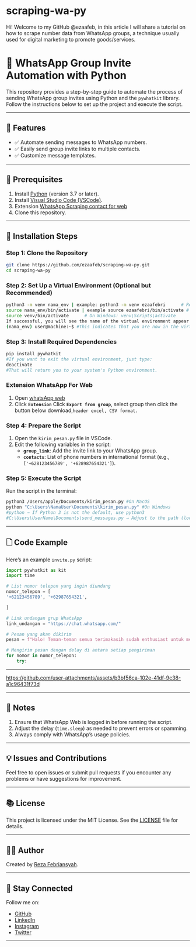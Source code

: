 # scraping-wa-py
Hi! Welcome to my GitHub @ezaafeb, in this article I will share a tutorial on how to scrape number data from WhatsApp groups, a technique usually used for digital marketing to promote goods/services.
# 🔗 WhatsApp Group Invite Automation with Python

This repository provides a step-by-step guide to automate the process of sending WhatsApp group invites using Python and the `pywhatkit` library. Follow the instructions below to set up the project and execute the script.

---

## 🔧 Features
- ✅ Automate sending messages to WhatsApp numbers.
- ✅ Easily send group invite links to multiple contacts.
- ✅ Customize message templates.

---

## 📄 Prerequisites
1. Install [Python](https://www.python.org/downloads/) (version 3.7 or later).
2. Install [Visual Studio Code (VSCode)](https://code.visualstudio.com/).
3. Extension [WhatsApp Scraping contact for web](https://chromewebstore.google.com/detail/whatsapp-manajemen-grup-p/ldodkdnfdpchaipnoklfnfmbbkdoocej)
4. Clone this repository.
   

---

## 🔗 Installation Steps

### Step 1: Clone the Repository
```bash
git clone https://github.com/ezaafeb/scraping-wa-py.git
cd scraping-wa-py
```

### Step 2: Set Up a Virtual Environment (Optional but Recommended)
```bash
python3 -m venv nama_env | example: python3 -m venv ezaafebri      # Replace env_name with the name you want to give your virtual environment.
source nama_env/bin/activate | example source ezaafebri/bin/activate # On macOS or Linux
source venv/bin/activate      # On Windows: venv\Scripts\activate
If successful, you will see the name of the virtual environment appear at the front of the terminal prompt, like this:
(nama_env) user@machine:~$ #This indicates that you are now in the virtual environment.

```

### Step 3: Install Required Dependencies
```bash
pip install pywhatkit
#If you want to exit the virtual environment, just type:
deactivate
#That will return you to your system's Python environment.
```
### Extension WhatsApp For Web
1. Open [whatsApp web](https://web.whatsapp.com/)
2. Click **`Extension`** Click **`Export from group`**, select group then click the button below download,`header excel, CSV format.`

### Step 4: Prepare the Script
1. Open the `kirim_pesan.py` file in VSCode.
2. Edit the following variables in the script:
    - **`group_link`**: Add the invite link to your WhatsApp group.
    - **`contacts`**: List of phone numbers in international format (e.g., `['+628123456789', '+628987654321']`).
      
### Step 5: Execute the Script
Run the script in the terminal:
```bash
python3 /Users/apple/Documents/kirim_pesan.py #On MacOS
python "C:\Users\NamaUser\Documents\kirim_pesan.py" #On Windows
#python → If Python 3 is not the default, use python3
#C:\Users\UserName\Documents\send_messages.py → Adjust to the path (location) of your Python file in Windows.

```

---

## 🗋 Code Example
Here’s an example `invite.py` script:
```python
import pywhatkit as kit
import time

# List nomor telepon yang ingin diundang
nomor_telepon = [
'+62123456789', '+62987654321',  

]

# Link undangan grup WhatsApp
link_undangan = "https://chat.whatsapp.com/"

# Pesan yang akan dikirim
pesan = f"Halo! Teman-teman semua terimakasih sudah enthusiast untuk mengikuti Webinar Blackhat To Whitehat, Yuk Join *Community XyberXecurity!* Klik link ini untuk bergabung: {link_undangan} *Pesan ini dikirim otomatis jangan reply atau spam ya!*"

# Mengirim pesan dengan delay di antara setiap pengiriman
for nomor in nomor_telepon:
    try:
```
---


https://github.com/user-attachments/assets/b3bf56ca-102e-41df-9c38-a1c96431f73d


---

## 🚫 Notes
1. Ensure that WhatsApp Web is logged in before running the script.
2. Adjust the delay (`time.sleep`) as needed to prevent errors or spamming.
3. Always comply with WhatsApp’s usage policies.

---

## 💡 Issues and Contributions
Feel free to open issues or submit pull requests if you encounter any problems or have suggestions for improvement.

---

## 📚 License
This project is licensed under the MIT License. See the [LICENSE](LICENSE) file for details.

---

## 👨‍💼 Author
Created by [Reza Febriansyah](https://github.com/ezaafeb).

---

## 📲 Stay Connected
Follow me on:
- [GitHub](https://github.com/ezaafebri)
- [LinkedIn](https://linkedin.com/in/ezaafebri)
- [Instagram](https://instagram.com/ezaafebri)
- [Twitter](https://twitter.com/ezaafebri)

---
